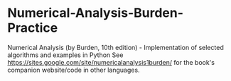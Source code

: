 # Numerical-Analysis-Burden-Practice
Numerical Analysis (by Burden, 10th edition) - Implementation of selected algorithms and examples in Python
See https://sites.google.com/site/numericalanalysis1burden/ for the book's companion website/code in other languages.
